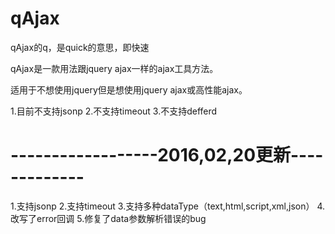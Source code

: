 # qAjax

qAjax的q，是quick的意思，即快速

qAjax是一款用法跟jquery ajax一样的ajax工具方法。

适用于不想使用jquery但是想使用jquery ajax或高性能ajax。

1.目前不支持jsonp
2.不支持timeout
3.不支持defferd

# ------------------2016,02,20更新-------------

1.支持jsonp
2.支持timeout
3.支持多种dataType（text,html,script,xml,json）
4.改写了error回调
5.修复了data参数解析错误的bug
